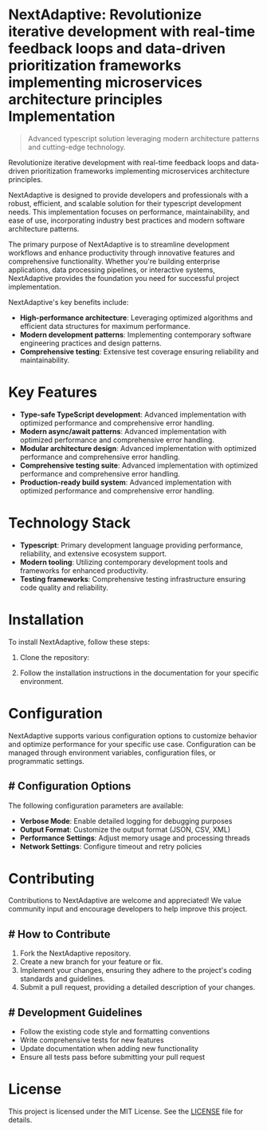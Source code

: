 <!-- fallback_NextAdaptive_20250727061133_30392 -->

# NextAdaptive: Revolutionize iterative development with real-time feedback loops and data-driven prioritization frameworks implementing microservices architecture principles Implementation
> Advanced typescript solution leveraging modern architecture patterns and cutting-edge technology.

Revolutionize iterative development with real-time feedback loops and data-driven prioritization frameworks implementing microservices architecture principles.

NextAdaptive is designed to provide developers and professionals with a robust, efficient, and scalable solution for their typescript development needs. This implementation focuses on performance, maintainability, and ease of use, incorporating industry best practices and modern software architecture patterns.

The primary purpose of NextAdaptive is to streamline development workflows and enhance productivity through innovative features and comprehensive functionality. Whether you're building enterprise applications, data processing pipelines, or interactive systems, NextAdaptive provides the foundation you need for successful project implementation.

NextAdaptive's key benefits include:

* **High-performance architecture**: Leveraging optimized algorithms and efficient data structures for maximum performance.
* **Modern development patterns**: Implementing contemporary software engineering practices and design patterns.
* **Comprehensive testing**: Extensive test coverage ensuring reliability and maintainability.

# Key Features

* **Type-safe TypeScript development**: Advanced implementation with optimized performance and comprehensive error handling.
* **Modern async/await patterns**: Advanced implementation with optimized performance and comprehensive error handling.
* **Modular architecture design**: Advanced implementation with optimized performance and comprehensive error handling.
* **Comprehensive testing suite**: Advanced implementation with optimized performance and comprehensive error handling.
* **Production-ready build system**: Advanced implementation with optimized performance and comprehensive error handling.

# Technology Stack

* **Typescript**: Primary development language providing performance, reliability, and extensive ecosystem support.
* **Modern tooling**: Utilizing contemporary development tools and frameworks for enhanced productivity.
* **Testing frameworks**: Comprehensive testing infrastructure ensuring code quality and reliability.

# Installation

To install NextAdaptive, follow these steps:

1. Clone the repository:


2. Follow the installation instructions in the documentation for your specific environment.

# Configuration

NextAdaptive supports various configuration options to customize behavior and optimize performance for your specific use case. Configuration can be managed through environment variables, configuration files, or programmatic settings.

## # Configuration Options

The following configuration parameters are available:

* **Verbose Mode**: Enable detailed logging for debugging purposes
* **Output Format**: Customize the output format (JSON, CSV, XML)
* **Performance Settings**: Adjust memory usage and processing threads
* **Network Settings**: Configure timeout and retry policies

# Contributing

Contributions to NextAdaptive are welcome and appreciated! We value community input and encourage developers to help improve this project.

## # How to Contribute

1. Fork the NextAdaptive repository.
2. Create a new branch for your feature or fix.
3. Implement your changes, ensuring they adhere to the project's coding standards and guidelines.
4. Submit a pull request, providing a detailed description of your changes.

## # Development Guidelines

* Follow the existing code style and formatting conventions
* Write comprehensive tests for new features
* Update documentation when adding new functionality
* Ensure all tests pass before submitting your pull request

# License

This project is licensed under the MIT License. See the [LICENSE](https://github.com/marcmotta/NextAdaptive/blob/main/LICENSE) file for details.
